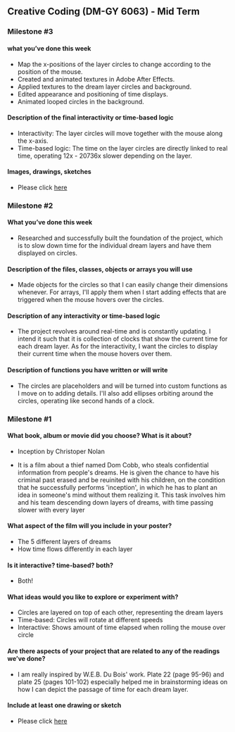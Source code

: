 ## Creative Coding (DM-GY 6063) - Mid Term 


### Milestone #3

#### what you’ve done this week
- Map the x-positions of the layer circles to change according to the position of the mouse.
- Created and animated textures in Adobe After Effects.
- Applied textures to the dream layer circles and background.
- Edited appearance and positioning of time displays.
- Animated looped circles in the background.

#### Description of the final interactivity or time-based logic
- Interactivity: The layer circles will move together with the mouse along the x-axis.
- Time-based logic: The time on the layer circles are directly linked to real time, operating 12x - 20736x slower depending on the layer.

#### Images, drawings, sketches
- Please click [here](https://drive.google.com/drive/folders/1AmSxhBiu-aMUqZbYustz73wtZOclIDM5?usp=drive_link)

### Milestone #2

#### What you’ve done this week
- Researched and successfully built the foundation of the project, which is to slow down time for the individual dream layers and have them displayed on circles.

#### Description of the files, classes, objects or arrays you will use
- Made objects for the circles so that I can easily change their dimensions whenever. For arrays, I'll apply them when I start adding effects that are triggered when the mouse hovers over the circles.

#### Description of any interactivity or time-based logic
- The project revolves around real-time and is constantly updating. I intend it such that it is collection of clocks that show the current time for each dream layer. As for the interactivity, I want the circles to display their current time when the mouse hovers over them.

#### Description of functions you have written or will write
- The circles are placeholders and will be turned into custom functions as I move on to adding details. I'll also add ellipses orbiting around the circles, operating like second hands of a clock.


### Milestone #1

#### What book, album or movie did you choose? What is it about?
- Inception by Christoper Nolan

- It is a film about a thief named Dom Cobb, who steals confidential information from people's dreams. He is given the chance to have his criminal past erased and be reuinited with his children, on the condition that he successfully performs 'inception', in which he has to plant an idea in someone's mind without them realizing it. This task involves him and his team descending down layers of dreams, with time passing slower with every layer

#### What aspect of the film will you include in your poster?
- The 5 different layers of dreams
- How time flows differently in each layer

#### Is it interactive? time-based? both?
- Both!

#### What ideas would you like to explore or experiment with?
- Circles are layered on top of each other, representing the dream layers
- Time-based: Circles will rotate at different speeds
- Interactive: Shows amount of time elapsed when rolling the mouse over circle

#### Are there aspects of your project that are related to any of the readings we’ve done?
- I am really inspired by W.E.B. Du Bois' work. Plate 22 (page 95-96) and plate 25 (pages 101-102) especially helped me in brainstorming ideas on how I can depict the passage of time for each dream layer.

#### Include at least one drawing or sketch
- Please click [here](https://drive.google.com/drive/folders/170H8eOWUPZoX2xoypfB0TNCxzG61mo_H?usp=sharing)


